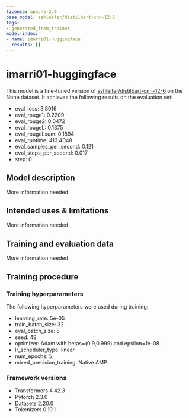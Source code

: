 ```yaml
---
license: apache-2.0
base_model: sshleifer/distilbart-cnn-12-6
tags:
- generated_from_trainer
model-index:
- name: imarri01-huggingface
  results: []
---
```


<!-- This model card has been generated automatically according to the information the Trainer had access to. You
should probably proofread and complete it, then remove this comment. -->

# imarri01-huggingface

This model is a fine-tuned version of [sshleifer/distilbart-cnn-12-6](https://huggingface.co/sshleifer/distilbart-cnn-12-6) on the None dataset.
It achieves the following results on the evaluation set:
- eval_loss: 3.8916
- eval_rouge1: 0.2209
- eval_rouge2: 0.0472
- eval_rougeL: 0.1375
- eval_rougeLsum: 0.1894
- eval_runtime: 413.4048
- eval_samples_per_second: 0.121
- eval_steps_per_second: 0.017
- step: 0

## Model description

More information needed

## Intended uses & limitations

More information needed

## Training and evaluation data

More information needed

## Training procedure

### Training hyperparameters

The following hyperparameters were used during training:
- learning_rate: 5e-05
- train_batch_size: 32
- eval_batch_size: 8
- seed: 42
- optimizer: Adam with betas=(0.9,0.999) and epsilon=1e-08
- lr_scheduler_type: linear
- num_epochs: 5
- mixed_precision_training: Native AMP

### Framework versions

- Transformers 4.42.3
- Pytorch 2.3.0
- Datasets 2.20.0
- Tokenizers 0.19.1
